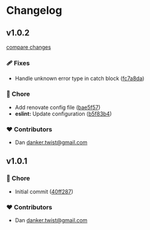 # Changelog


## v1.0.2

[compare changes](https://github.com/dankerow/rawgo-api/compare/v1.0.1...v1.0.2)

### 🩹 Fixes

- Handle unknown error type in catch block ([fc7a8da](https://github.com/dankerow/rawgo-api/commit/fc7a8da))

### 🏡 Chore

- Add renovate config file ([bae5f57](https://github.com/dankerow/rawgo-api/commit/bae5f57))
- **eslint:** Update configuration ([b5f83b4](https://github.com/dankerow/rawgo-api/commit/b5f83b4))

### ❤️ Contributors

- Dan <danker.twist@gmail.com>

## v1.0.1


### 🏡 Chore

- Initial commit ([40ff287](https://github.com/dankerow/rawgo-api/commit/40ff287))

### ❤️ Contributors

- Dan <danker.twist@gmail.com>

